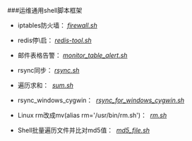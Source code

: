 ###运维通用shell脚本框架


* iptables防火墙：
  [*firewall.sh*](https://github.com/honglongwei/shell-scripts/blob/master/firewall.sh)

* redis停\启：
  [*redis-tool.sh*](https://github.com/honglongwei/shell-scripts/blob/master/redis-tool.sh)

* 邮件表格告警：
  [*monitor_table_alert.sh*](https://github.com/honglongwei/shell-scripts/blob/master/monitor_table_alert.sh)

* rsync同步：
  [*rsync.sh*](https://github.com/honglongwei/shell-scripts/blob/master/rsync.sh)
  
* 遍历求和：
  [*sum.sh*](https://github.com/honglongwei/shell-scripts/blob/master/sum.sh)

* rsync_windows_cygwin：
  [*rsync_for_windows_cygwin.sh*](https://github.com/honglongwei/shell-scripts/blob/master/rsync_for_windows_cygwin.sh)

* Linux rm改成mv(alias rm='/usr/bin/rm.sh')：
  [*rm.sh*](https://github.com/honglongwei/shell-scripts/blob/master/rm.sh)

* Shell批量遍历文件并比对md5值：
  [*md5_file.sh*](https://github.com/honglongwei/shell-scripts/blob/master/md5_file.sh)
